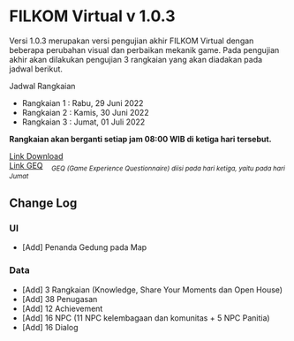 # FILKOM Virtual v 1.0.3

Versi 1.0.3 merupakan versi pengujian akhir FILKOM Virtual dengan beberapa perubahan visual dan perbaikan mekanik game. Pada pengujian akhir akan dilakukan pengujian 3 rangkaian yang akan diadakan pada jadwal berikut.

Jadwal Rangkaian
- Rangkaian 1 : Rabu, 29 Juni 2022
- Rangkaian 2 : Kamis, 30 Juni 2022
- Rangkaian 3 : Jumat, 01 Juli 2022

**Rangkaian akan berganti setiap jam 08:00 WIB di ketiga hari tersebut.**

[Link Download](https://drive.google.com/file/d/1JuPYuXKMtcqRxmCvyT-_oqaoxhT8YMD9/view?usp=sharing) <br>
[Link GEQ]() &nbsp;&nbsp; <sub>*GEQ (Game Experience Questionnaire) diisi pada hari ketiga, yaitu pada hari Jumat*</sub>

## Change Log

### UI
- [Add] Penanda Gedung pada Map

### Data
- [Add] 3 Rangkaian (Knowledge, Share Your Moments dan Open House)
- [Add] 38 Penugasan
- [Add] 12 Achievement
- [Add] 16 NPC (11 NPC kelembagaan dan komunitas + 5 NPC Panitia)
- [Add] 16 Dialog
